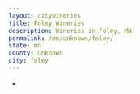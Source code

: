 ```yaml
---
layout: citywineries
title: Foley Wineries
description: Wineries in Foley, MN
permalink: /mn/unknown/foley/
state: mn
county: unknown
city: foley
---
```

-
